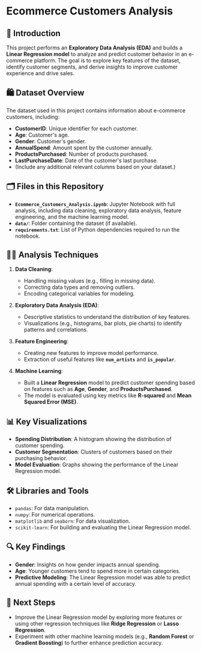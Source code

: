 # Ecommerce Customers Analysis

## 📜 Introduction

This project performs an **Exploratory Data Analysis (EDA)** and builds a **Linear Regression model** to analyze and predict customer behavior in an e-commerce platform. The goal is to explore key features of the dataset, identify customer segments, and derive insights to improve customer experience and drive sales.

## 🛍️ Dataset Overview

The dataset used in this project contains information about e-commerce customers, including:

- **CustomerID**: Unique identifier for each customer.
- **Age**: Customer's age.
- **Gender**: Customer's gender.
- **AnnualSpend**: Amount spent by the customer annually.
- **ProductsPurchased**: Number of products purchased.
- **LastPurchaseDate**: Date of the customer's last purchase.
- (Include any additional relevant columns based on your dataset.)

## 🗂️ Files in this Repository

- **`Ecommerce_Customers_Analysis.ipynb`**: Jupyter Notebook with full analysis, including data cleaning, exploratory data analysis, feature engineering, and the machine learning model.
- **`data/`**: Folder containing the dataset (if available).
- **`requirements.txt`**: List of Python dependencies required to run the notebook.

## 🧑‍💻 Analysis Techniques

1. **Data Cleaning**:
   - Handling missing values (e.g., filling in missing data).
   - Correcting data types and removing outliers.
   - Encoding categorical variables for modeling.

2. **Exploratory Data Analysis (EDA)**:
   - Descriptive statistics to understand the distribution of key features.
   - Visualizations (e.g., histograms, bar plots, pie charts) to identify patterns and correlations.

3. **Feature Engineering**:
   - Creating new features to improve model performance.
   - Extraction of useful features like **`num_artists`** and **`is_popular`**.

4. **Machine Learning**:
   - Built a **Linear Regression** model to predict customer spending based on features such as **Age**, **Gender**, and **ProductsPurchased**.
   - The model is evaluated using key metrics like **R-squared** and **Mean Squared Error (MSE)**.

## 📊 Key Visualizations

- **Spending Distribution**: A histogram showing the distribution of customer spending.
- **Customer Segmentation**: Clusters of customers based on their purchasing behavior.
- **Model Evaluation**: Graphs showing the performance of the Linear Regression model.

## 🛠️ Libraries and Tools

- `pandas`: For data manipulation.
- `numpy`: For numerical operations.
- `matplotlib` and `seaborn`: For data visualization.
- `scikit-learn`: For building and evaluating the Linear Regression model.

## 🔍 Key Findings

- **Gender**: Insights on how gender impacts annual spending.
- **Age**: Younger customers tend to spend more in certain categories.
- **Predictive Modeling**: The Linear Regression model was able to predict annual spending with a certain level of accuracy.

## 🚀 Next Steps

- Improve the Linear Regression model by exploring more features or using other regression techniques like **Ridge Regression** or **Lasso Regression**.
- Experiment with other machine learning models (e.g., **Random Forest** or **Gradient Boosting**) to further enhance prediction accuracy.

